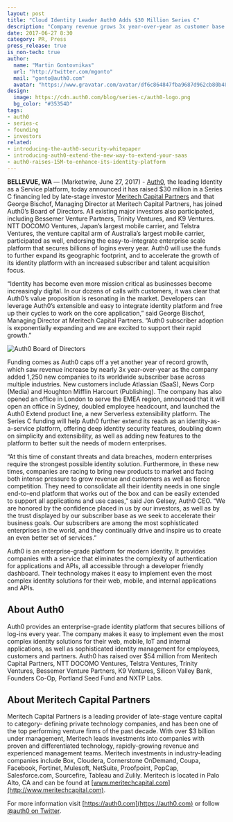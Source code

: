 ```yaml
---
layout: post
title: "Cloud Identity Leader Auth0 Adds $30 Million Series C"
description: "Company revenue grows 3x year-over-year as customer base extends across multiple industries. Auth0 will use the new funds to double down on security, extensibility and simplicity."
date: 2017-06-27 8:30
category: PR, Press
press_release: true
is_non-tech: true
author:
  name: "Martin Gontovnikas"
  url: "http://twitter.com/mgonto"
  mail: "gonto@auth0.com"
  avatar: "https://www.gravatar.com/avatar/df6c864847fba9687d962cb80b482764??s=60"
design:
  image: https://cdn.auth0.com/blog/series-c/auth0-logo.png
  bg_color: "#35354D"
tags:
- auth0
- series-c
- founding
- investors
related:
- introducing-the-auth0-security-whitepaper
- introducing-auth0-extend-the-new-way-to-extend-your-saas
- auth0-raises-15M-to-enhance-its-identity-platform 
---
```


**BELLEVUE, WA** — (Marketwire, June 27, 2017) - [Auth0](https://auth0.com/about), the leading Identity as a Service platform, today announced it has raised $30 million in a Series C financing led by late-stage investor [Meritech Capital Partners](http://www.meritechcapital.com/) and that George Bischof, Managing Director at Meritech Capital Partners, has joined Auth0’s Board of Directors.  All existing major investors also participated, including Bessemer Venture Partners, Trinity Ventures, and K9 Ventures. NTT DOCOMO Ventures, Japan’s largest mobile carrier, and Telstra Ventures, the venture capital arm of Australia’s largest mobile carrier, participated as well, endorsing the easy-to-integrate enterprise scale platform that secures billions of logins every year. Auth0 will use the funds to further expand its geographic footprint, and to accelerate the growth of its identity platform with an increased subscriber and talent acquisition focus. 

“Identity has become even more mission critical as businesses become increasingly digital. In our dozens of calls with customers, it was clear that Auth0’s value proposition is resonating in the market. Developers can leverage Auth0’s extensible and easy to integrate identity platform and free up their cycles to work on the core application,” said George Bischof, Managing Director at Meritech Capital Partners. ”Auth0 subscriber adoption is exponentially expanding and we are excited to support their rapid growth.”

![Auth0 Board of Directors](https://cdn.auth0.com/blog/series-c/about-bod.png)

Funding comes as Auth0 caps off a yet another year of record growth, which saw revenue increase by nearly 3x year-over-year as the company added 1,250 new companies to its worldwide subscriber base across multiple industries. New customers include Atlassian (SaaS), News Corp (Media) and Houghton Mifflin Harcourt (Publishing). The company has also opened an office in London to serve the EMEA region, announced that it will open an office in Sydney, doubled employee headcount, and launched the Auth0 Extend product line, a new Serverless extensibility platform. The Series C funding will help Auth0 further extend its reach as an identity-as-a-service platform, offering deep identity security features, doubling down on simplicity and extensibility, as well as adding new features to the platform to better suit the needs of modern enterprises.

“At this time of constant threats and data breaches, modern enterprises require the strongest possible identity solution. Furthermore, in these new times, companies are racing to bring new products to market and facing both intense pressure to grow revenue and customers as well as fierce competition. They need to consolidate all their identity needs in one single end-to-end platform that works out of the box and can be easily extended to support all applications and use cases,” said Jon Gelsey, Auth0 CEO. “We are honored by the confidence placed in us by our investors, as well as by the trust displayed by our subscriber base as we seek to accelerate their business goals. Our subscribers are among the most sophisticated enterprises in the world, and they continually drive and inspire us to create an even better set of services.”

Auth0 is an enterprise-grade platform for modern identity. It provides companies with a service that eliminates the complexity of authentication for applications and APIs, all accessible through a developer friendly dashboard. Their technology makes it easy to implement even the most complex identity solutions for their web, mobile, and internal applications and APIs.

## About Auth0

Auth0 provides an enterprise-grade identity platform that secures billions of log-ins every year. The company makes it easy to implement even the most complex identity solutions for their web, mobile, IoT and internal applications, as well as sophisticated identity management for employees, customers and partners. Auth0 has raised over $54 million from Meritech Capital Partners, NTT DOCOMO Ventures, Telstra Ventures, Trinity Ventures, Bessemer Venture Partners, K9 Ventures, Silicon Valley Bank, Founders Co-Op, Portland Seed Fund and NXTP Labs.

## About Meritech Capital Partners

Meritech Capital Partners is a leading provider of late-stage venture capital to category- defining private technology companies, and has been one of the top performing venture firms of the past decade. With over $3 billion under management, Meritech leads investments into companies with proven and differentiated technology, rapidly-growing revenue and experienced management teams. Meritech investments in industry-leading companies include Box, Cloudera, Cornerstone OnDemand, Coupa, Facebook, Fortinet, Mulesoft, NetSuite, Proofpoint, PopCap, Salesforce.com, Sourcefire, Tableau and Zulily. Meritech is located in Palo Alto, CA and can be found at [www.meritechcapital.com](http://www.meritechcapital.com). 

For more information visit [https://auth0.com](https://auth0.com) or follow [@auth0 on Twitter](https://twitter.com/auth0).
